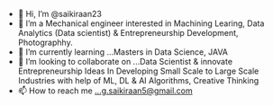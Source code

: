 - 👋 Hi, I’m @saikiraan23
- 👀 I’m a Mechanical engineer interested in Machining Learing, Data Analytics (Data scientist) & Entrepreneurship Development, Photographhy.
- 🌱 I’m currently learning ...Masters in Data Science, JAVA 
- 💞️ I’m looking to collaborate on ...Data Scientist & innovate Entrepreneurship Ideas In Developing Small Scale to Large Scale Industries with help of ML, DL & AI Algorithms, Creative Thinking
- 📫 How to reach me ...g.saikiraan5@gmail.com

<!---
saikiraan23/saikiraan23 is a ✨ special ✨ repository because its `README.md` (this file) appears on your GitHub profile.
You can click the Preview link to take a look at your changes.
--->
